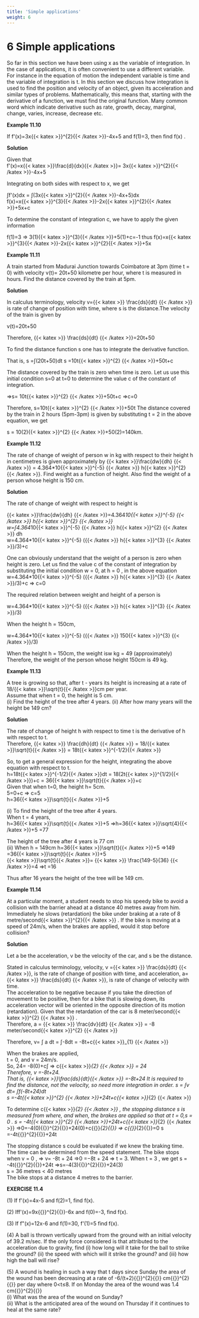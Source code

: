 ```yaml
---
title: 'Simple applications'
weight: 6
---
```


# 6 Simple applications

So far in this section we have been using x as the variable of integration. In the case of applications,
it is often convenient to use a different variable. For instance in the equation of motion the independent
variable is time and the variable of integration is t.
In this section we discuss how integration is used to find the position and velocity of an object,
given its acceleration and similar types of problems. Mathematically, this means that, starting with
the derivative of a function, we must find the original function. Many common word which indicate
derivative such as rate, growth, decay, marginal, change, varies, increase, decrease etc. 

**Example 11.10**

If f'(x)=3x{{< katex >}}^{2}{{< /katex >}}-4x+5 and f(1)=3, then find f(x) .

**Solution**

Given that   
 f'(x)=x{{< katex >}}\frac{d}{dx}{{< /katex >}}= 3x{{< katex >}}^{2}{{< /katex >}}-4x+5        

Integrating on both sides with respect to x, we get   

 ∫f'(x)dx = ∫(3x{{< katex >}}^{2}{{< /katex >}}-4x+5)dx         
 f(x)=x{{< katex >}}^{3}{{< /katex >}}-2x{{< katex >}}^{2}{{< /katex >}}+5x+c        

To determine the constant of integration c, we have to apply the given information        

f(1)=3 => 3(1){{< katex >}}^{3}{{< /katex >}}+5(1)+c=-1
thus         f(x)=x{{< katex >}}^{3}{{< /katex >}}-2x{{< katex >}}^{2}{{< /katex >}}+5x

**Example 11.11**

A train started from Madurai Junction towards Coimbatore at 3pm (time t = 0) with velocity
v(t)= 20t+50 kilometre per hour, where t is measured in hours. Find the distance covered by
the train at 5pm.

**Solution**

In calculus terminology, velocity v={{< katex >}} \frac{ds}{dt} {{< /katex >}}  is rate of change of position with time, where s is
the distance.The velocity of the train is given by

 v(t)=20t+50 

 Therefore, {{< katex >}} \frac{ds}{dt} {{< /katex >}}=20t+50 

To find the distance function s one has to integrate the derivative function.

 That is, s =∫(20t+50)dt
 s =10t{{< katex >}}^{2} {{< /katex >}}+50t+c

The distance covered by the train is zero when time is zero. Let us use this initial condition
s=0 at t=0 to determine the value c of the constant of integration.

 ⇒s= 10t{{< katex >}}^{2} {{< /katex >}}+50t+c     ⇒c=0

Therefore,   s=10t{{< katex >}}^{2} {{< /katex >}}+50t
The distance covered by the train in 2 hours (5pm-3pm) is given by substituting
t = 2 in the above equation, we get
 
 s = 10(2){{< katex >}}^{2} {{< /katex >}}+50(2)=140km.

**Example 11.12**

The rate of change of weight of person w in kg with respect to their height h in centimetres is
given approximately by {{< katex >}}\frac{dw}{dh} {{< /katex >}} = 4.364*10{{< katex >}}^{-5} {{< /katex >}} h{{< katex >}}^{2} {{< /katex >}}. Find weight as a function of height. Also find the
weight of a person whose height is 150 cm.

**Solution**

The rate of change of weight with respect to height is

{{< katex >}}\frac{dw}{dh} {{< /katex >}}=4.364*10{{< katex >}}^{-5} {{< /katex >}} h{{< katex >}}^{2} {{< /katex >}}      
w=∫4.364*10{{< katex >}}^{-5} {{< /katex >}} h{{< katex >}}^{2} {{< /katex >}}  dh      
w=4.364*10{{< katex >}}^{-5} ({{< /katex >}} h{{< katex >}}^{3} {{< /katex >}}/3)+c

One can obviously understand that the weight of a person is zero when height is zero.
Let us find the value c of the constant of integration by substituting the initial condition w = 0,
at h = 0 , in the above equation            
w=4.364*10{{< katex >}}^{-5} ({{< /katex >}} h{{< katex >}}^{3} {{< /katex >}}/3)+c => c=0

The required relation between weight and height of a person is

w=4.364*10{{< katex >}}^{-5} ({{< /katex >}} h{{< katex >}}^{3} {{< /katex >}}/3)

When the height h = 150cm, 

w=4.364*10{{< katex >}}^{-5} ({{< /katex >}} 150{{< katex >}}^{3} {{< /katex >}}/3)

When the height h = 150cm, the weight isw kg = 49 (approximately)
Therefore, the weight of the person whose height 150cm is 49 kg.

**Example 11.13**

A tree is growing so that, after t - years its height is increasing at a rate of 18/{{< katex >}}\sqrt{t}{{< /katex >}}cm per year.           
Assume that when t = 0, the height is 5 cm.                 
(i) Find the height of the tree after 4 years.
(ii) After how many years will the height be 149 cm?

**Solution**

The rate of change of height h with respect to time t is the derivative of h with respect to t.      
 Therefore, {{< katex >}} \frac{dh}{dt} {{< /katex >}} =  18/{{< katex >}}\sqrt{t}{{< /katex >}} = 18t{{< katex >}}^{-1/2}{{< /katex >}}
 
 So, to get a general expression for the height, integrating the above equation with
respect to t.    
 h=18t{{< katex >}}^{-1/2}{{< /katex >}}dt = 18(2t{{< katex >}}^{1/2}{{< /katex >}})+c = 36{{< katex >}}\sqrt{t}{{< /katex >}}+c          
Given that when t=0, the height h= 5cm.              
5=0+c => c=5                    
h=36{{< katex >}}\sqrt{t}{{< /katex >}}+5            

(i) To find the height of the tree after 4 years.                
 When t = 4 years,        
 h=36{{< katex >}}\sqrt{t}{{< /katex >}}+5 =>h=36{{< katex >}}\sqrt{4}{{< /katex >}}+5 =77

 The height of the tree after 4 years is 77 cm            
(ii) When h = 149cm
h=36{{< katex >}}\sqrt{t}{{< /katex >}}+5 =>149 =36{{< katex >}}\sqrt{t}{{< /katex >}}+5         
{{< katex >}}\sqrt{t}{{< /katex >}}= {{< katex >}} \frac{149-5}{36} {{< /katex >}}=4 =>t =16

 Thus after 16 years the height of the tree will be 149 cm.

**Example 11.14**

At a particular moment, a student needs to stop his speedy
bike to avoid a collision with the barrier ahead at a distance
40 metres away from him. Immediately he slows (retardation)
the bike under braking at a rate of 8 metre/second{{< katex >}}^{2}{{< /katex >}} . If the bike
is moving at a speed of 24m/s, when the brakes are applied,
would it stop before collision?

**Solution**

Let a be the acceleration, v be the velocity of the car, and s be the distance.

Stated in calculus terminology, velocity, v ={{< katex >}} \frac{ds}{dt} {{< /katex >}}, is the rate of change of position with time,
and acceleration, a={{< katex >}} \frac{ds}{dt} {{< /katex >}}, is rate of change of velocity with time.         
 The acceleration to be negative because if you take the direction of movement to be positive,
then for a bike that is slowing down, its acceleration vector will be oriented in the opposite
direction of its motion (retardation).
Given that the retardation of the car is 8 meter/second{{< katex >}}^{2} {{< /katex >}} .          
 Therefore, a = {{< katex >}} \frac{dv}{dt} {{< /katex >}} = -8 meter/second{{< katex >}}^{2} {{< /katex >}}      

 Therefore, v= ∫ a dt = ∫-8dt = -8t+c{{< katex >}}_{1} {{< /katex >}}

When the brakes are applied,           
 t = 0, and v = 24m/s.            
 So, 24= -8(0)+c∫ => c{{< katex >}}_{2} {{< /katex >}} = 24        
 Therefore, v =-8t+24.               
 That is, {{< katex >}}\frac{ds}{dt}{{< /katex >}} =-8t+24
It is required to find the distance, not the velocity, so need more integration in order.
 s = ∫v dt= ∫f(-8t+24)dt        
 s =-4t{{< katex >}}^{2} {{< /katex >}}+24t+c{{< katex >}}_{2} {{< /katex >}}                

To determine c{{< katex >}}_{2} {{< /katex >}} , the stopping distance s is measured from where, and when, the brakes are
applied so that at t = 0,s =  0 .
 s = -4t{{< katex >}}^{2} {{< /katex >}}+24t+c{{< katex >}}_{2} {{< /katex >}}  =>0=-4(0){{<katex>}}^{2}{{</katex>}}+24(0)+c{{<katex>}}_{2}{{</katex>}} => c{{<katex>}}_{2}{{</katex>}}=0
s =-4t{{<katex>}}^{2}{{</katex>}}+24t           

The stopping distance s could be evaluated if we knew the braking time. The time can be
determined from the speed statement.
The bike stops when v = 0 , ⇒ v= -8t + 24 ⇒0 =−8t + 24 ⇒ t = 3.
When t = 3 , we get
 s = -4t{{<katex>}}^{2}{{</katex>}}+24t =>s=-4(3){{<katex>}}^{2}{{</katex>}}+24(3)     
 s = 36 metres < 40 metres        
 The bike stops at a distance 4 metres to the barrier.

**EXERCISE 11.4**

(1) If f'(x)=4x-5 and f(2)=1, find f(x). 

(2) Iff'(x)=9x{{<katex>}}^{2}{{</katex>}}-6x and f(0)=-3, find f(x). 

(3) If f"(x)=12x-6 and f(1)=30, f'(1)=5 find f(x).         

(4) A ball is thrown vertically upward from the ground with an initial velocity of 39.2 m/sec. If
the only force considered is that attributed to the acceleration due to gravity, find
(i) how long will it take for the ball to strike the ground?
(ii) the speed with which will it strike the ground? and
(iii) how high the ball will rise?

(5) A wound is healing in such a way that t days since Sunday the area of the wound has been
decreasing at a rate of -6/(t+2){{<katex>}}^{2}{{</katex>}} cm{{<katex>}}^{2}{{</katex>}} per day where 0<t≤8. If on Monday the area of the wound was 1.4 cm{{<katex>}}^{2}{{</katex>}}         
  (i) What was the area of the wound on Sunday?              
 (ii) What is the anticipated area of the wound on Thursday if it continues to heal at the same
rate?